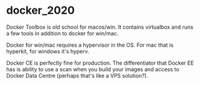 # docker_2020

Docker Toolbox is old school for macos/win.
It contains virtualbox and runs a few tools in addition to docker for win/mac.

Docker for win/mac requires a hypervisor in the OS.
For mac that is hyperkit, for windows it's hyperv.

Docker CE is perfectly fine for production.
The differentiator that Docker EE has is ability to use a scan when you build your images and access to Docker Data Centre (perhaps that's like a VPS solution?).
